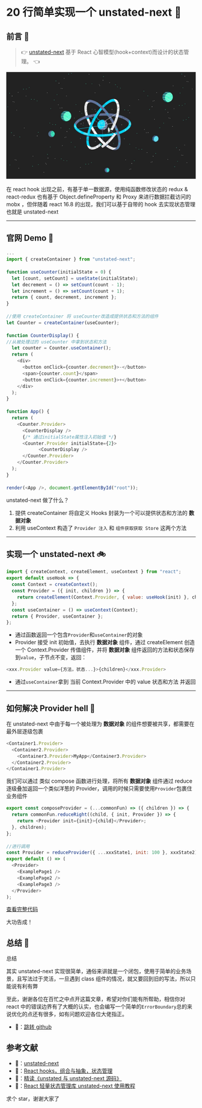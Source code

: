 # 20 行简单实现一个 unstated-next 🎅

## 前言 📝

> 👉 [unstated-next](https://github.com/jamiebuilds/unstated-next) 基于 React 心智模型(hook+context)而设计的状态管理。 👈

![Alt](https://raw.githubusercontent.com/blazer233/unstated-next/main/public/temp1.jpg)

在 react hook 出现之前，有基于单一数据源，使用纯函数修改状态的 redux & react-redux 也有基于 Object.defineProperty 和 Proxy 来进行数据拦截访问的 mobx ，但伴随着 react 16.8 的出现，我们可以基于自带的 hook 去实现状态管理也就是 unstated-next

---

## 官网 Demo 🥔

```javascript
...
import { createContainer } from "unstated-next";

function useCounter(initialState = 0) {
  let [count, setCount] = useState(initialState);
  let decrement = () => setCount(count - 1);
  let increment = () => setCount(count + 1);
  return { count, decrement, increment };
}

//使用 createContainer 将 useCounter改造成提供状态和方法的组件
let Counter = createContainer(useCounter);

function CounterDisplay() {
//从被处理过的 useCounter 中拿到状态和方法
  let counter = Counter.useContainer();
  return (
    <div>
      <button onClick={counter.decrement}>-</button>
      <span>{counter.count}</span>
      <button onClick={counter.increment}>+</button>
    </div>
  );
}

function App() {
  return (
    <Counter.Provider>
      <CounterDisplay />
      {/* 通过initialState属性注入初始值 */}
      <Counter.Provider initialState={2}>
            <CounterDisplay />
      </Counter.Provider>
    </Counter.Provider>
  );
}

render(<App />, document.getElementById("root"));
```

unstated-next 做了什么？

1. 提供 createContainer 将自定义 Hooks 封装为一个可以提供状态和方法的 **数据对象**
2. 利用 useContext 构造了 `Provider 注入` 和 `组件获取获取 Store` 这两个方法

---

## 实现一个 unstated-next 🚲

```javascript
import { createContext, createElement, useContext } from "react";
export default useHook => {
  const Context = createContext();
  const Provider = ({ init, children }) => {
    return createElement(Context.Provider, { value: useHook(init) }, children);
  };
  const useContainer = () => useContext(Context);
  return { Provider, useContainer };
};
```

- 通过函数返回一个包含`Provider`和`useContainer`的对象
- Provider 接受 init 初始值，去执行 **数据对象** 组件，通过 createElement 创造一个 Context.Provider 传值组件，并将 **数据对象** 组件返回的方法和状态保存到`value`，子节点不变，返回：

```javascript
<xxx.Provider value={方法，状态...}>{children}</xxx.Provider>
```

- 通过`useContainer`拿到 当前 Context.Provider 中的 value 状态和方法 并返回

---

## 如何解决 Provider hell 🏁

在 unstated-next 中由于每一个被处理为 **数据对象** 的组件想要被共享，都需要在最外层逐级包裹

```javascript
<Container1.Provider>
  <Container2.Provider>
    <Container3.Provider>MyApp</Container3.Provider>
  </Container2.Provider>
</Container1.Provider>
```

我们可以通过 类似 compose 函数进行处理，将所有 **数据对象** 组件通过 reduce 逐级叠加返回一个类似洋葱的 Provider，调用的时候只需要使用`Provider`包裹住业务组件

```javascript
export const composeProvider = (...commonFun) => ({ children }) => {
  return commonFun.reduceRight((child, { init, Provider }) => {
    return <Provider init={init}>{child}</Provider>;
  }, children);
};

//进行调用
const Provider = reduceProvider({ ...xxxState1, init: 100 }, xxxState2);
export default () => (
  <Provider>
    <ExamplePage1 />
    <ExamplePage2 />
    <ExamplePage3 />
  </Provider>
);
```

[查看完整代码](https://github.com/blazer233/unstated-next)

大功告成！

## 总结 💢

总结

其实 unstated-next 实现很简单，通俗来讲就是一个闭包，使用于简单的业务场景，且写法过于灵活，一旦遇到 class 组件的情况，就又要回到旧的写法，所以只能说有利有弊

至此，谢谢各位在百忙之中点开这篇文章，希望对你们能有所帮助，相信你对 react 中的错误边界有了大概的认实，也会编写一个简单的`ErrorBoundary`总的来说优化的点还有很多，如有问题欢迎各位大佬指正。

- 👋：[跳转 github](https://github.com/blazer233/unstated-next)

## 参考文献

- 🍑：[unstated-next](https://github.com/jamiebuilds/unstated-next)
- 🍑：[React hooks，组合与抽象，状态管理](https://zhuanlan.zhihu.com/p/114034495)
- 🍑：[精读《unstated 与 unstated-next 源码》](https://zhuanlan.zhihu.com/p/93500556)
- 🍑：[React 轻量状态管理库 unstated-next 使用教程](https://www.jianshu.com/p/f5d0d777b523)

求个 star，谢谢大家了
